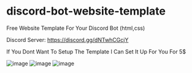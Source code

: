 # discord-bot-website-template

Free Website Template For Your Discord Bot (html,css)

Discord Server: https://discord.gg/dNTwhCGcjY

If You Dont Want To Setup The Template I Can Set It Up For You For 5$

![image](https://user-images.githubusercontent.com/63574100/144699339-c9b6b024-f98f-4e1d-9ecf-2ed5b137f8cb.png)
![image](https://user-images.githubusercontent.com/63574100/144699349-4d04653e-33e7-4c86-bdd9-cef070bbd4f7.png)
![image](https://user-images.githubusercontent.com/63574100/144699407-f0d4e059-f253-4e70-8a56-90904107bd4f.png)




